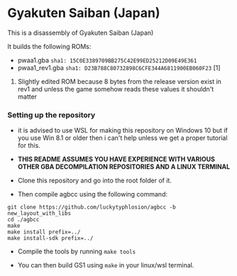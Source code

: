 # Gyakuten Saiban (Japan)

This is a disassembly of Gyakuten Saiban (Japan)

It builds the following ROMs:
* pwaa1.gba `sha1: 15C0E3389709BB275C42E99ED25212D09E49E361`
* pwaa1_rev1.gba `sha1: D23B788C80732898C6CFE344A6811900EB060F23` [1]

1. Slightly edited ROM because 8 bytes from the release version exist in rev1 and unless the game somehow reads these values it shouldn't matter

### Setting up the repository

* it is advised to use WSL for making this repository on Windows 10 but if you use Win 8.1 or older then i can't help unless we get a proper tutorial for this.  

* **THIS README ASSUMES YOU HAVE EXPERIENCE WITH VARIOUS OTHER GBA DECOMPILATION REPOSITORIES AND A LINUX TERMINAL** 

* Clone this repository and go into the root folder of it.

* Then compile agbcc using the following command:
```
git clone https://github.com/luckytyphlosion/agbcc -b new_layout_with_libs
cd ./agbcc
make
make install prefix=../
make install-sdk prefix=../
```
* Compile the tools by running `make tools`

* You can then build GS1 using `make` in your linux/wsl terminal.
